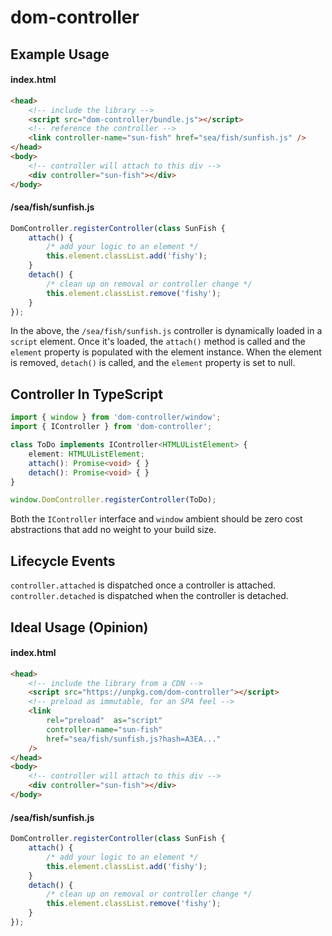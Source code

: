 # dom-controller

## Example Usage
#### index.html
```html
<head>
    <!-- include the library -->
    <script src="dom-controller/bundle.js"></script>
    <!-- reference the controller -->
    <link controller-name="sun-fish" href="sea/fish/sunfish.js" />
</head>
<body>
    <!-- controller will attach to this div -->	
    <div controller="sun-fish"></div>
</body>
```
#### /sea/fish/sunfish.js
```js
DomController.registerController(class SunFish {
    attach() {
        /* add your logic to an element */
        this.element.classList.add('fishy');
    }
    detach() {
        /* clean up on removal or controller change */
        this.element.classList.remove('fishy');
    }
});
```
In the above, the `/sea/fish/sunfish.js` controller is dynamically loaded in a `script` element. Once it's loaded, the `attach()` method is called and the `element` property is populated with the element instance. When the element is removed, `detach()` is called, and the `element` property is set to null.



## Controller In TypeScript
```typescript
import { window } from 'dom-controller/window';
import { IController } from 'dom-controller';

class ToDo implements IController<HTMLUListElement> {
    element: HTMLUListElement;
    attach(): Promise<void> { }
    detach(): Promise<void> { }
}

window.DomController.registerController(ToDo);
```

Both the `IController` interface and `window` ambient should be zero cost abstractions that add no weight to your build size.

## Lifecycle Events
`controller.attached` is dispatched once a controller is attached.
`controller.detached` is dispatched when the controller is detached.

## Ideal Usage (Opinion)
#### index.html
```html
<head>
    <!-- include the library from a CDN -->
    <script src="https://unpkg.com/dom-controller"></script>
    <!-- preload as immutable, for an SPA feel -->
    <link
        rel="preload"  as="script"
        controller-name="sun-fish"
        href="sea/fish/sunfish.js?hash=A3EA..."
    />
</head>
<body>
    <!-- controller will attach to this div -->	
    <div controller="sun-fish"></div>
</body>
```
#### /sea/fish/sunfish.js
```js
DomController.registerController(class SunFish {
    attach() {
        /* add your logic to an element */
        this.element.classList.add('fishy');
    }
    detach() {
        /* clean up on removal or controller change */
        this.element.classList.remove('fishy');
    }
});
```